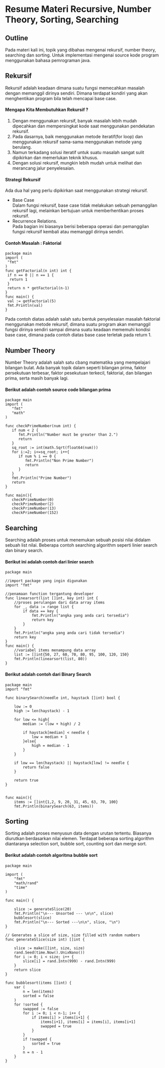 # Resume Materi Recursive, Number Theory, Sorting, Searching

## Outline
Pada materi kali ini, topik yang dibahas mengenai rekursif, number theory, searching dan sorting. Untuk implementasi mengenai source kode program menggunakan bahasa pemrograman java.

## Rekursif
Rekursif adalah keadaan dimana suatu fungsi memecahkan masalah dengan memanggil dirinya sendiri. Dimana terdapat kondiri yang akan menghentikan program bila telah mencapai base case.

#### Mengapa Kita Membutuhkan Rekursif ?
<ol>
<li>Dengan menggunakan rekursif, banyak masalah lebih mudah dipecahkan dan mempersingkat kode saat menggunakan pendekatan rekursif.</li>
<li>Pada dasarnya, baik menggunakan metode iteratif(for loop) dan menggunakan rekursif sama-sama menggunakan metode yang berulang.</li>
<li>Namun terkadang solusi iteratif untuk suatu masalah sangat sulit dipikirkan dan memerlukan teknik khusus.</li>
<li>Dengan solusi rekursif, mungkin lebih mudah untuk melihat dan merancang jalur penyelesaian.</li>
</ol>

#### Strategi Rekursif
Ada dua hal yang perlu dipikirkan saat menggunakan strategi rekursif.
<ul>
<li>Base Case</li>
Dalam fungsi rekursif, base case tidak melakukan sebuah pemanggilan rekursif lagi, melainkan bertujuan untuk memberhentikan proses rekursif.
<li>Recurrence Relations.</li>
Pada bagian ini biasanya berisi beberapa operasi dan pemanggilan fungsi rekursif kembali atau memanggil dirinya sendiri.
</ul>

#### Contoh Masalah : Faktorial
```
package main
import (
 "fmt"
)
func getFactorial(n int) int {
 if n == 0 || n == 1 {
  return 1
 }
 return n * getFactorial(n-1)
}
func main() {
 val := getFactorial(5)
 fmt.Println(val)
}
```
Pada contoh diatas adalah salah satu bentuk penyelesaian masalah faktorial menggunakan metode rekursif, dimana suatu program akan memanggil fungsi dirinya sendiri sampai dimana suatu keadaan mememuhi kondisi base case, dimana pada contoh diatas base case terletak pada return 1.

## Number Theory
Number Theory adalah salah satu cbang matematika yang mempelajari bilangan bulat. Ada banyak topik dalam seperti bilangan prima, faktor persekutuan terbesar, faktor pesekutuan terkecil, faktorial, dan bilangan prima, serta masih banyak lagi.

#### Berikut adalah contoh source code bilangan prima
```
package main
import (
   "fmt"
   "math"
)

func checkPrimeNumber(num int) {
   if num < 2 {
      fmt.Println("Number must be greater than 2.")
      return
   }
   sq_root := int(math.Sqrt(float64(num)))
   for i:=2; i<=sq_root; i++{
      if num % i == 0 {
         fmt.Println("Non Prime Number")
         return
      }
   }
   fmt.Println("Prime Number")
   return
}

func main(){
   checkPrimeNumber(0)
   checkPrimeNumber(2)
   checkPrimeNumber(13)
   checkPrimeNumber(152)
```


## Searching
Searching adalah proses untuk menemukan sebuah posisi nilai didalam sebuah list nilai. Beberapa contoh searching algorithm seperti linier search dan binary search.

#### Berikut ini adalah contoh dari linier search
```
package main

//import package yang ingin digunakan
import "fmt"

//penamaan function tergantung developer
func linearsort(list []int, key int) int {
	//proses perulangan dari data array items
	for _, data := range list {
		if data == key {
			fmt.Println("angka yang anda cari tersedia")
			return key
		}
	}
	fmt.Println("angka yang anda cari tidak tersedia")
	return key
}
func main() {
	//variabel items menampung data array
	list := []int{50, 27, 60, 70, 80, 95, 100, 120, 150}
	fmt.Println(linearsort(list, 80))
}

```

#### Berikut adalah contoh dari Binary Search
```
package main
import "fmt"

func binarySearch(needle int, haystack []int) bool {

	low := 0
	high := len(haystack) - 1

	for low <= high{
		median := (low + high) / 2

		if haystack[median] < needle {
			low = median + 1
		}else{
			high = median - 1
		}
	}

	if low == len(haystack) || haystack[low] != needle {
		return false
	}

	return true
}


func main(){
	items := []int{1,2, 9, 20, 31, 45, 63, 70, 100}
	fmt.Println(binarySearch(63, items))
 ```
 
## Sorting
Sorting adalah proses menyusun data dengan urutan tertentu. Biasanya diurutkan berdasarkan nilai elemen. Terdapat beberapa sorting algorithm diantaranya selection sort, bubble sort, counting sort dan merge sort.

#### Berikut adalah contoh algoritma bubble sort
```
package main

import (
	"fmt"
	"math/rand"
	"time"
)

func main() {

	slice := generateSlice(20)
	fmt.Println("\n--- Unsorted --- \n\n", slice)
	bubblesort(slice)
	fmt.Println("\n--- Sorted ---\n\n", slice, "\n")
}

// Generates a slice of size, size filled with random numbers
func generateSlice(size int) []int {

	slice := make([]int, size, size)
	rand.Seed(time.Now().UnixNano())
	for i := 0; i < size; i++ {
		slice[i] = rand.Intn(999) - rand.Intn(999)
	}
	return slice
}
 
func bubblesort(items []int) {
    var (
        n = len(items)
        sorted = false
    )
    for !sorted {
        swapped := false
        for i := 0; i < n-1; i++ {
            if items[i] > items[i+1] {
                items[i+1], items[i] = items[i], items[i+1]
                swapped = true
            }
        }
        if !swapped {
            sorted = true
        }
        n = n - 1
    }
}
```
